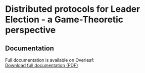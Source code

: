 # Distributed protocols for Leader Election - a Game-Theoretic perspective

## Documentation
Full documentation is available on Overleaf:  
[Download full documentation (PDF)](https://drive.google.com/file/d/1S4sNDaeFtaCDhwjIfwuwNMgyGM1V31ng/view?usp=sharing)
